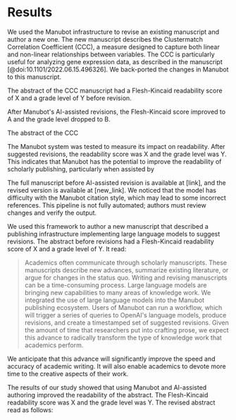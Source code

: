 # Results

We used the Manubot infrastructure to revise an existing manuscript and author a new one.
The new manuscript describes the Clustermatch Correlation Coefficient (CCC), a measure designed to capture both linear and non-linear relationships between variables.
The CCC is particularly useful for analyzing gene expression data, as described in the manuscript [@doi:10.1101/2022.06.15.496326].
We back-ported the changes in Manubot to this manuscript.

The abstract of the CCC manuscript had a Flesh-Kincaid readability score of X and a grade level of Y before revision.

After Manubot's AI-assisted revisions, the Flesh-Kincaid score improved to A and the grade level dropped to B.

The abstract of the CCC

The Manubot system was tested to measure its impact on readability.
After suggested revisions, the readability score was X and the grade level was Y.
This indicates that Manubot has the potential to improve the readability of scholarly publishing, particularly when assisted by

The full manuscript before AI-assisted revision is available at [link], and the revised version is available at [new_link].
We noticed that the model has difficulty with the Manubot citation style, which may lead to some incorrect references.
This pipeline is not fully automated; authors must review changes and verify the output.

We used this framework to author a new manuscript that described a publishing infrastructure implementing large language models to suggest revisions.
The abstract before revisions had a Flesh-Kincaid readability score of X and a grade level of Y.
It read: 

> Academics often communicate through scholarly manuscripts.
> These manuscripts describe new advances, summarize existing literature, or argue for changes in the status quo.
> Writing and revising manuscripts can be a time-consuming process.
> Large language models are bringing new capabilities to many areas of knowledge work.
> We integrated the use of large language models into the Manubot publishing ecosystem.
> Users of Manubot can run a workflow, which will trigger a series of queries to OpenAI's language models, produce revisions, and create a timestamped set of suggested revisions.
> Given the amount of time that researchers put into crafting prose, we expect this advance to radically transform the type of knowledge work that academics perform.

We anticipate that this advance will significantly improve the speed and accuracy of academic writing.
It will also enable academics to devote more time to the creative aspects of their work.

The results of our study showed that using Manubot and AI-assisted authoring improved the readability of the abstract.
The Flesh-Kincaid readability score was X and the grade level was Y.
The revised abstract read as follows:
